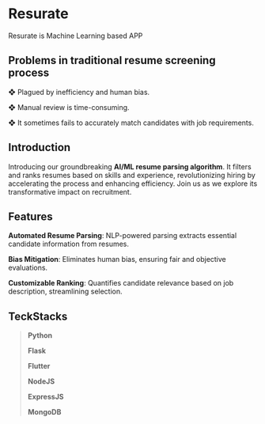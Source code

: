# Resurate
Resurate is Machine Learning based APP
## Problems in traditional resume screening process
  ❖ Plagued by inefficiency and human bias.

  ❖ Manual review is time-consuming.

  ❖ It sometimes fails to accurately match candidates with job requirements.
  
## Introduction
Introducing our groundbreaking **AI/ML resume parsing algorithm**. It filters and ranks resumes based on skills and experience, revolutionizing hiring by accelerating the process and enhancing efficiency. Join us as we explore its transformative impact on recruitment.

## Features
**Automated Resume Parsing**: NLP-powered parsing extracts essential candidate information from resumes.

**Bias Mitigation**: Eliminates human bias, ensuring fair and objective evaluations.

**Customizable Ranking**: Quantifies candidate relevance based on job description, streamlining selection.

## TeckStacks
> **Python**
> 
> **Flask**
> 
> **Flutter**
> 
> **NodeJS**
> 
> **ExpressJS**
> 
> **MongoDB**
